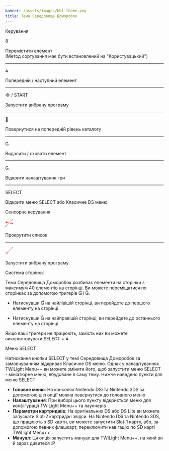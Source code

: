 ```yaml
---
banner: /assets/images/hbl-theme.png
title: Тема Середовища Доморобок
---
```


<div id="button-controls" class="section-title">Керування</div>
<div class="section-body">
    <div class="button-action-group">
        <p class="button-action button">&#xE079;</p>
        <p class="button-action-text">Перемістити елемент<br>(Метод сортування має бути встановлений на "Користувацький")</p>
    </div>
    <hr>
    <div class="button-action-group">
        <p class="button-action button">&#xE07E;</p>
        <p class="button-action-text">Попередній / наступний елемент</p>
    </div>
    <hr>
    <div class="button-action-group">
        <p class="button-action"><span class="button">&#xE000; /</span> START</p>
        <p class="button-action-text">Запустити вибрану програму</p>
    </div>
    <hr>
    <div class="button-action-group">
        <p class="button-action button">&#xE001;</p>
        <p class="button-action-text">Повернутися на попередній рівень каталогу</p>
    </div>
    <hr>
    <div class="button-action-group">
        <p class="button-action button">&#xE002;</p>
        <p class="button-action-text">Видалити / сховати елемент</p>
    </div>
    <hr>
    <div class="button-action-group">
        <p class="button-action button">&#xE003;</p>
        <p class="button-action-text">Відкрити налаштування гри</p>
    </div>
    <hr>
    <div class="button-action-group">
        <p class="button-action">SELECT</p>
        <p class="button-action-text">Відкрити меню SELECT або Класичне DS меню</p>
    </div>
</div>

<div id="touch-controls" class="section-title">Сенсорне керування</div>
<div class="section-body">
    <div class="button-action-group">
        <p class="button-action"><img src="/assets/images/left-right.png"></p>
        <p class="button-action-text">Прокрутити список</p>
    </div>
    <hr>
    <div class="button-action-group">
        <p class="button-action"><img src="/assets/images/tap.png"></p>
        <p class="button-action-text">Запустити вибрану програму</p>
    </div>
    <!-- <hr>
    <div>
        <p>
            If the Sort Method is set to "Custom", you can drag the icon up to move it.
        </p>
    </div> -->
</div>

<div id="page-system" class="section-title">Система сторінок</div>
<div class="section-body">
    <p>
        Тема Середовища Доморобок розбиває елементи на сторінки з максимум 40 елементів на сторінці. Ви можете переміщатися по сторінках за допомогою тригерів &#xE004; і &#xE005;.
    </p>
    <ul>
        <li><p>Натиснувши &#xE004; на найлівішій сторінці, ви перейдете до першого елементу на сторінці</p></li>
        <li><p>Натиснувши &#xE005; на найправішій сторінці, ви перейдете до останнього елементу на сторінці</p></li>
    </ul>
    <p>
        Якщо ваші тригери не працюють, замість них ви можете використовувати SELECT + &#xE07E;.
    </p>
</div>

<div id="select-menu" class="section-title">Меню SELECT</div>
<div class="section-body">
    <p>
        Натискання кнопки SELECT у темі Середовища Доморобок за замовчуванням відкриває Класичне DS меню. Однак у налаштуваннях TWiLight Menu++ ви можете змінити його, щоб запустити меню SELECT - мініатюрне меню, вбудоване в саму тему. Нижче наведено пункти для меню SELECT.
    </p>
    <ul>
        <li><strong>Головне меню</strong>: На консолях Nintendo DSi та Nintendo 3DS за допомогою цієї опції можна повернутися до головного меню</li>
        <li><strong>Налаштування</strong>: При виборі цього пункту відкриється меню для конфігурації TWiLight Menu++ та лаунчерів</li>
        <li><strong>Параметри картриджів</strong>: На оригінальних DS або DS Lite ви можете запускати Slot-2 картриджі звідси. На Nintendo DSi та Nintendo 3DS, що працюють з SD карти, ви можете запустити Slot-1 карту, або, за допомогою певних флешкарт, переключити навігацію по SD карті TWiLight Menu++</li>
        <li><strong>Мануал</strong>: Ця опція запустить мануал для TWiLight Menu++, на який ви й зараз дивитеся :P</li>
    </ul>
</div>
